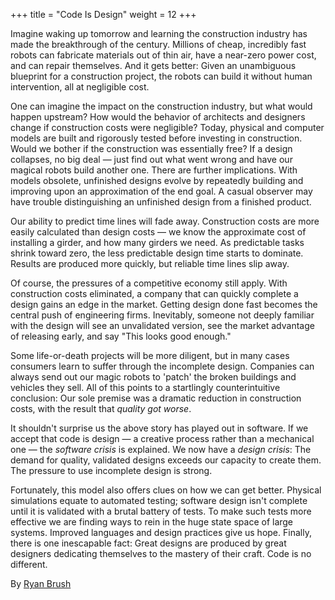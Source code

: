 +++
title = "Code Is Design"
weight = 12
+++

Imagine waking up tomorrow and learning the construction industry has made the breakthrough of the century. Millions of cheap, incredibly fast robots can fabricate materials out of thin air, have a near-zero power cost, and can repair themselves. And it gets better: Given an unambiguous blueprint for a construction project, the robots can build it without human intervention, all at negligible cost.

One can imagine the impact on the construction industry, but what would happen upstream? How would the behavior of architects and designers change if construction costs were negligible? Today, physical and computer models are built and rigorously tested before investing in construction. Would we bother if the construction was essentially free? If a design collapses, no big deal — just find out what went wrong and have our magical robots build another one. There are further implications. With models obsolete, unfinished designs evolve by repeatedly building and improving upon an approximation of the end goal. A casual observer may have trouble distinguishing an unfinished design from a finished product.

Our ability to predict time lines will fade away. Construction costs are more easily calculated than design costs — we know the approximate cost of installing a girder, and how many girders we need. As predictable tasks shrink toward zero, the less predictable design time starts to dominate. Results are produced more quickly, but reliable time lines slip away.

Of course, the pressures of a competitive economy still apply. With construction costs eliminated, a company that can quickly complete a design gains an edge in the market. Getting design done fast becomes the central push of engineering firms. Inevitably, someone not deeply familiar with the design will see an unvalidated version, see the market advantage of releasing early, and say "This looks good enough."

Some life-or-death projects will be more diligent, but in many cases consumers learn to suffer through the incomplete design. Companies can always send out our magic robots to 'patch' the broken buildings and vehicles they sell. All of this points to a startlingly counterintuitive conclusion: Our sole premise was a dramatic reduction in construction costs, with the result that *quality got worse*.

It shouldn't surprise us the above story has played out in software. If we accept that code is design — a creative process rather than a mechanical one — the *software crisis* is explained. We now have a *design crisis*: The demand for quality, validated designs exceeds our capacity to create them. The pressure to use incomplete design is strong.

Fortunately, this model also offers clues on how we can get better. Physical simulations equate to automated testing; software design isn't complete until it is validated with a brutal battery of tests. To make such tests more effective we are finding ways to rein in the huge state space of large systems. Improved languages and design practices give us hope. Finally, there is one inescapable fact: Great designs are produced by great designers dedicating themselves to the mastery of their craft. Code is no different.

By [Ryan Brush](http://programmer.97things.oreilly.com/wiki/index.php/Ryan_Brush)